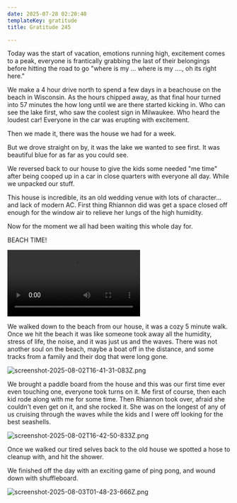 ```yaml
---
date: 2025-07-28 02:20:40
templateKey: gratitude
title: Gratitude 245

---
```


Today was the start of vacation, emotions running high, excitement comes to a
peak, everyone is frantically grabbing the last of their belongings before
hitting the road to go "where is my ... where is my ...., oh its right here."

We make a 4 hour drive north to spend a few days in a beachouse on the beach in
Wisconsin.  As the hours chipped away, as that final hour turned into 57
minutes the how long until we are there started kicking in.  Who can see the
lake first, who saw the coolest sign in Milwaukee.  Who heard the loudest car!
Everyone in the car was erupting with excitement.

Then we made it, there was the house we had for a week.

But we drove straight on by, it was the lake we wanted to see first.  It was
beautiful blue for as far as you could see.

We reversed back to our house to give the kids some needed "me time" after
being cooped up in a car in close quarters with everyone all day.  While we
unpacked our stuff.

This house is incredible, its an old wedding venue with lots of character...
and lack of modern AC.  First thing Rhiannon did was get a space closed off
enough for the window air to relieve her lungs of the high humidity.

Now for the moment we all had been waiting this whole day for.

BEACH TIME!

![Beach Time](https://dropper.wayl.one/api/file/5199c8f1-cd08-456b-ac79-323996729e45.mp4)

We walked down to the beach from our house, it was a cozy 5 minute walk.  Once
we hit the beach it was like someone took away all the humidity, stress of
life, the noise, and it was just us and the waves.  There was not another soul
on the beach, maybe a boat off in the distance, and some tracks from a family
and their dog that were long gone.

![screenshot-2025-08-02T16-41-31-083Z.png](https://dropper.wayl.one/api/file/01fe10ce-514a-4872-ac22-d3cce1b1b6bc.png)

We brought a paddle board from the house and this was our first time ever even
touching one, everyone took turns on it.  Me first of course, then each kid
rode along with me for some time.  Then Rhiannon took over, afraid she couldn't
even get on it, and she rocked it.  She was on the longest of any of us
cruising through the waves while the kids and I were off looking for the best
seashells.

![screenshot-2025-08-02T16-42-50-833Z.png](https://dropper.wayl.one/api/file/212a791a-f470-4e0d-b04d-41fcd6d561d4.png)

Once we walked our tired selves back to the old house we spotted a hose to
cleanup with, and hit the shower.

We finished off the day with an exciting game of ping pong, and wound down with
shuffleboard.

![screenshot-2025-08-03T01-48-23-666Z.png](https://dropper.wayl.one/api/file/006b2ea1-137a-4ec9-88f9-77991937d97c.png)
